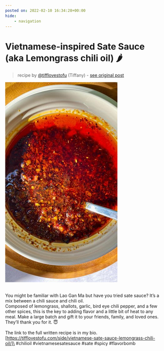 ```yaml
---
posted on: 2022-02-10 16:34:28+00:00
hide:
    - navigation
---
```


# Vietnamese-inspired Sate Sauce (aka Lemongrass chili oil) 🌶 

> recipe by [@tifflovestofu](https://www.instagram.com/tifflovestofu/) 
(Tiffany) - [see original post](https://instagram.com/p/CZzbr9iJgfg)

![](../img/tifflovestofu_10-02-2022_1602.png)

\
You might be familiar with Lao Gan Ma but have you tried sate sauce? It’s a mix between a chili sauce and chili oil.  \
Composed of lemongrass, shallots, garlic, bird eye chili pepper, and a few other spices, this is the key to adding flavor and a little bit of heat to any meal. Make a large batch and gift it to your friends, family, and loved ones. They’ll thank you for it. 😇\
\
The link to the full written recipe is in my bio. [https://tifflovestofu.com/side/vietnamese-sate-sauce-lemongrass-chili-oil/]\
\#chilioil \#vietnamesesatesauce \#sate \#spicy \#flavorbomb 